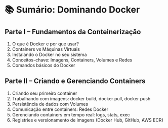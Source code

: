 # 📚 Sumário: Dominando Docker

## Parte I – Fundamentos da Conteinerização

1. O que é Docker e por que usar?
2. Containers vs Máquinas Virtuais
3. Instalando o Docker no seu sistema
4. Conceitos-chave: Imagens, Containers, Volumes e Redes
5. Comandos básicos do Docker

## Parte II – Criando e Gerenciando Containers

1. Criando seu primeiro container
2. Trabalhando com imagens: docker build, docker pull, docker push
3. Persistência de dados com Volumes
4. Comunicação entre containers: Redes Docker
5. Gerenciando containers em tempo real: logs, stats, exec
6. Registries e versionamento de imagens (Docker Hub, GitHub, AWS ECR)

